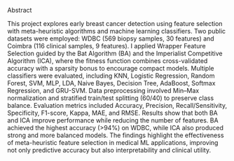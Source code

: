 Abstract

This project explores early breast cancer detection using feature selection with meta-heuristic algorithms and machine learning classifiers. Two public datasets were employed: WDBC (569 biopsy samples, 30 features) and Coimbra (116 clinical samples, 9 features).
I applied Wrapper Feature Selection guided by the Bat Algorithm (BA) and the Imperialist Competitive Algorithm (ICA), where the fitness function combines cross-validated accuracy with a sparsity bonus to encourage compact models.
Multiple classifiers were evaluated, including KNN, Logistic Regression, Random Forest, SVM, MLP, LDA, Naive Bayes, Decision Tree, AdaBoost, Softmax Regression, and GRU-SVM. 
Data preprocessing involved Min–Max normalization and stratified train/test splitting (60/40) to preserve class balance.
Evaluation metrics included Accuracy, Precision, Recall/Sensitivity, Specificity, F1-score, Kappa, MAE, and RMSE. 
Results show that both BA and ICA improve performance while reducing the number of features. BA achieved the highest accuracy (>94%) on WDBC, while ICA also produced strong and more balanced models.
The findings highlight the effectiveness of meta-heuristic feature selection in medical ML applications, improving not only predictive accuracy but also interpretability and clinical utility.
